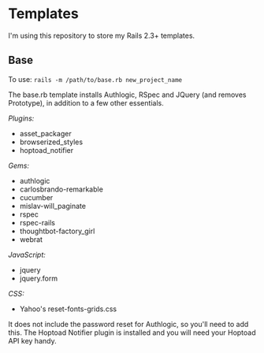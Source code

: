 Templates
===========================

I'm using this repository to store my Rails 2.3+ templates. 

Base
--------
To use: `rails -m /path/to/base.rb new_project_name`

The base.rb template installs Authlogic, RSpec and JQuery (and removes Prototype), in addition to a few other essentials. 

*Plugins:*

* asset_packager
* browserized_styles
* hoptoad_notifier

*Gems:*

* authlogic
* carlosbrando-remarkable
* cucumber
* mislav-will_paginate
* rspec
* rspec-rails
* thoughtbot-factory_girl
* webrat

*JavaScript:*

* jquery
* jquery.form

*CSS:*

* Yahoo's reset-fonts-grids.css

It does not include the password reset for Authlogic, so you'll need to add this. The Hoptoad Notifier plugin is installed and you will need your Hoptoad API key handy.
